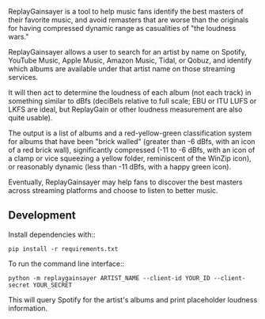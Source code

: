 ReplayGainsayer is a tool to help music fans identify the best masters of their favorite music, and avoid remasters that are worse than the originals for having compressed dynamic range as casualities of "the loudness wars."

ReplayGainsayer allows a user to search for an artist by name on Spotify, YouTube Music, Apple Music, Amazon Music, Tidal, or Qobuz, and identify which albums are available under that artist name on those streaming services.

It will then act to determine the loudness of each album (not each track) in something similar to dBfs (deciBels relative to full scale; EBU or ITU LUFS or LKFS are ideal, but ReplayGain or other loudness measurement are also quite usable).

The output is a list of albums and a red-yellow-green classification system for albums that have been "brick walled" (greater than -6 dBfs, with an icon of a red brick wall), significantly compressed (-11 to -6 dBfs, with an icon of a clamp or vice squeezing a yellow folder, reminiscent of the WinZip icon), or reasonably dynamic (less than -11 dBfs, with a happy green icon).

Eventually, ReplayGainsayer may help fans to discover the best masters across streaming platforms and choose to listen to better music.

## Development

Install dependencies with::

    pip install -r requirements.txt

To run the command line interface::

    python -m replaygainsayer ARTIST_NAME --client-id YOUR_ID --client-secret YOUR_SECRET

This will query Spotify for the artist's albums and print placeholder loudness information.
